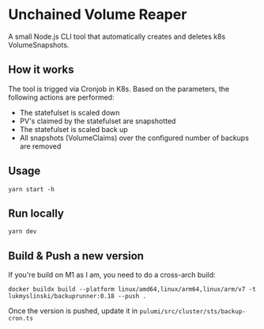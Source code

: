 
# Unchained Volume Reaper

A small Node.js CLI tool that automatically creates and deletes k8s VolumeSnapshots.

## How it works

The tool is trigged via Cronjob in K8s. Based on the parameters, the following actions are performed:

- The statefulset is scaled down 
- PV's claimed by the statefulset are snapshotted
- The statefulset is scaled back up
- All snapshots (VolumeClaims) over the configured number of backups are removed

## Usage

`yarn start -h`

## Run locally

`yarn dev`

## Build & Push a new version

If you're build on M1 as I am, you need to do a cross-arch build:

`docker buildx build --platform linux/amd64,linux/arm64,linux/arm/v7 -t lukmyslinski/backuprunner:0.18 --push .`

Once the version is pushed, update it in `pulumi/src/cluster/sts/backup-cron.ts`

